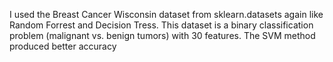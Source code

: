 I used the Breast Cancer Wisconsin dataset from sklearn.datasets again like Random Forrest and Decision Tress. This dataset is a binary classification problem (malignant vs. benign tumors) with 30 features.
The SVM method produced better accuracy
